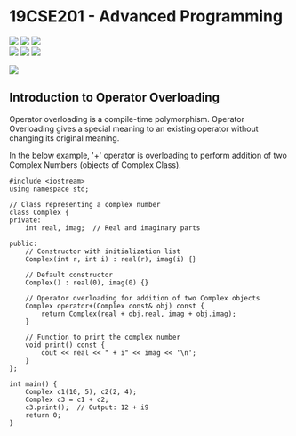 # 19CSE201 - Advanced Programming 
![](https://img.shields.io/badge/Batch-23CYS-lightgreen) ![](https://img.shields.io/badge/UG-blue) ![](https://img.shields.io/badge/Subject-AP-blue)
<br/>
![](https://img.shields.io/badge/Lecture-2-orange) ![](https://img.shields.io/badge/Practical-3-orange) ![](https://img.shields.io/badge/Credits-3-orange)

![](https://img.shields.io/badge/Date-05_August-blue)

## Introduction to Operator Overloading
Operator overloading is a compile-time polymorphism. Operator Overloading gives a special meaning to an existing operator without changing its original meaning.

In the below example, '+' operator is overloading to perform addition of two Complex Numbers (objects of Complex Class).

```
#include <iostream>
using namespace std;

// Class representing a complex number
class Complex {
private:
    int real, imag;  // Real and imaginary parts

public:
    // Constructor with initialization list
    Complex(int r, int i) : real(r), imag(i) {}

    // Default constructor
    Complex() : real(0), imag(0) {}

    // Operator overloading for addition of two Complex objects
    Complex operator+(Complex const& obj) const {
        return Complex(real + obj.real, imag + obj.imag);
    }
    
    // Function to print the complex number
    void print() const {
        cout << real << " + i" << imag << '\n';
    }
};

int main() {
    Complex c1(10, 5), c2(2, 4);
    Complex c3 = c1 + c2;
    c3.print();  // Output: 12 + i9
    return 0;
}
```
